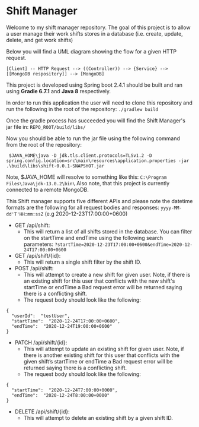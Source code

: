 # Shift Manager
Welcome to my shift manager repository. The goal of this project is to allow a user manage their work shifts stores in a database (i.e. create, update, delete, and get work shifts)

Below you will find a UML diagram showing the flow for a given HTTP request.
```
[Client] -- HTTP Request --> ((Controller)) --> {Service} --> [[MongoDB respository]] --> [MongoDB]
```

This project is developed using Spring boot 2.4.1 should be built and ran using **Gradle 6.7.1** and **Java 8** respectively.

In order to run this application the user will need to clone this repository and run the following in the root of the repository: `./gradlew build`

Once the gradle process has succeeded you will find the Shift Manager's jar file in: `REPO_ROOT/build/libs/`

Now you should be able to run the jar file using the following command from the root of the repository:
```
 $JAVA_HOME\java -D jdk.tls.client.protocols=TLSv1.2 -D spring.config.location=src\main\resources\application.properties -jar .\build\libs\shift-0.0.1-SNAPSHOT.jar
```
Note, $JAVA_HOME will resolve to something like this: `C:\Program Files\Java\jdk-13.0.2\bin\`
Also note, that this project is currently connected to a remote MongoDB.

This Shift manager supports five different APIs and please note the datetime formats are the following for all request bodies and responses: `yyyy-MM-dd'T'HH:mm:ssZ` (e.g 2020-12-23T17:00:00+0600)

* GET /api/shift: 
	* This will return a list of all shifts stored in the database. You can filter on the startTime and endTime using the following search parameters:  `?startTime=2020-12-23T17:00:00+0600&endTime=2020-12-24T17:00:00+0600`
* GET /api/shift/{id}:
	* This will return a single shift filter by the shift ID.
* POST /api/shift:
	* This will attempt to create a new shift for given user. Note, if there is an existing shift for this user that conflicts with the new shift's startTime or endTime a Bad request error will be returned saying there is a conflicting shift.
	* The request body should look like the following: 
```
{
  "userId":  "testUser",
  "startTime":  "2020-12-24T17:00:00+0600",
  "endTime":  "2020-12-24T19:00:00+0600"
}
```
* PATCH /api/shift/{id}:
	* This will attempt to update an existing shift for given user. Note, if there is another existing shift for this user that conflicts with the given shift’s startTime or endTime a Bad request error will be returned saying there is a conflicting shift.
	* The request body should look like the following:
```
{
  "startTime":  "2020-12-24T7:00:00+0000",
  "endTime":  "2020-12-24T8:00:00+0000"
}
```

* DELETE /api/shift/{id}:
	* This will attempt to delete an existing shift by a given shift ID.
